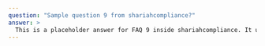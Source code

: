```yaml
---
question: "Sample question 9 from shariahcompliance?"
answer: >
  This is a placeholder answer for FAQ 9 inside shariahcompliance. It uses proper YAML block formatting to avoid any parsing issues.
---
```

